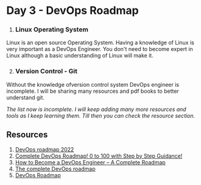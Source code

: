 # Day 3 - DevOps Roadmap 

1. ### Linux Operating System

Linux is an open source Operating System. Having a knowledge of Linux is very important as a DevOps Engineer. You don't need to become expert in Linux although a basic understanding of Linux will make it.

2. ### Version Control - Git

Without the knowledge ofversion control system DevOps engineer is incomplete. I will be sharing many resources and pdf books to better understand git.



<i>The list now is incomplete. I will keep adding many more resources and tools as I keep learning them. Till then you can check the resource section.</i>


## Resources
1. <a href="https://www.youtube.com/watch?v=7l_n97Mt0ko&t=1649s&ab_channel=SaiyamPathak">DevOps roadmap 2022</a>
2. <a href="https://www.youtube.com/watch?v=dhJR0YUM3Dg&t=2s&ab_channel=KunalKushwahaOldGoldvideos">Complete DevOps Roadmap! 0 to 100 with Step by Step Guidance!</a>
3. <a href="https://www.geeksforgeeks.org/how-to-become-a-devops-engineer-a-complete-roadmap/">How to Become a DevOps Engineer – A Complete Roadmap</a>
4. <a href="https://dev.to/ankit01oss/the-complete-devops-roadmap-28n1">The complete DevOps roadmap</a>
5. <a href="https://roadmap.sh/devops">DevOps Roadmap</a>
